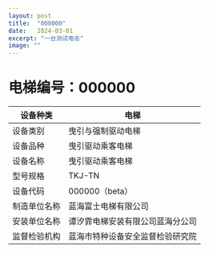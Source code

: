 ```yaml
---
layout: post
title:  "000000"
date:   2024-03-01
excerpt: "一台测试电击"
image: ""
---
```


# 电梯编号：000000

| 设备种类     | 电梯                             |
| ------------ | -------------------------------- |
| 设备类别     | 曳引与强制驱动电梯               |
| 设备品种     | 曳引驱动乘客电梯                 |
| 设备名称     | 曳引驱动乘客电梯                 |
| 型号规格     | TKJ-TN                           |
| 设备代码     | 000000（beta）                   |
| 制造单位名称 | 蓝海富士电梯有限公司             |
| 安装单位名称 | 谭汐霏电梯安装有限公司蓝海分公司 |
| 监督检验机构 | 蓝海市特种设备安全监督检验研究院 |

